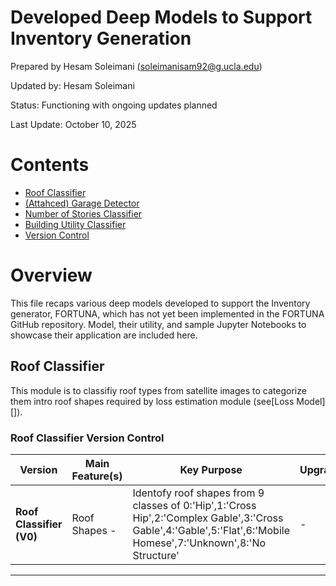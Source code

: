 # Developed Deep Models to Support Inventory Generation

Prepared by Hesam Soleimani (soleimanisam92@g.ucla.edu)

Updated by: Hesam Soleimani

Status: Functioning with ongoing updates planned

Last Update: October 10, 2025


# Contents
- [Roof Classifier](#roof_c)
- [(Attahced) Garage Detector](#garage_d)
- [Number of Stories Classifier](#story_n)
- [Building Utility Classifier](#utility_c)
- [Version Control](#version-c)

# Overview

This file recaps various deep models developed to support the Inventory generator, FORTUNA, which has not yet been implemented in the FORTUNA GitHub repository. Model, their utility, and sample Jupyter Notebooks to showcase their application are included here.

## Roof Classifier

This module is to classifiy roof types from satellite images to categorize them intro roof shapes required by loss estimation module (see[Loss Model][]).

### Roof Classifier Version Control

| Version        | Main Feature(s)                          | Key Purpose                                         | Upgrades| Resources |
|----------------|--------------------------------------------|-----------------------------------------------------|-----------|-----------|
| **Roof Classifier (V0)** | Roof Shapes - | Identofy roof shapes from 9 classes of 0:'Hip',1:'Cross Hip',2:'Complex Gable',3:'Cross Gable',4:'Gable',5:'Flat',6:'Mobile Homese',7:'Unknown',8:'No Structure'|-|[Roof classifciation details](https://docs.google.com/presentation/d/1j-qWMzhk3FdkP_NkvGKfYh8FEoBm3XSb/edit?rtpof=true)|
---
